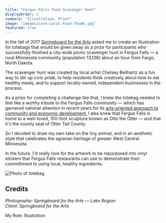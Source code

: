 ```yaml
---
title: "Fergus Falls Food Scavenger Hunt"
displayOrder: 2
summary: "Illustration, Print"
image: "images/Love-Local-Food-Thumb.jpg"
featured: true
---
```


In the fall of 2017 [Springboard for the Arts](https://springboardforthearts.org/) asked me to create an illustration for totebags that would be given away as a prize for participants who successfully finished a city-wide picnic scavenger hunt in Fergus Falls — a rural Minnesota community (population 13,138) about an hour from Fargo, North Dakota.

The scavenger hunt was created by local artist Chelsey Beilhartz as a fun way to stir up civic pride, to help residents think creatively about how to eat healthy meals, and to support locally-owned, independent businesses in the process.

As a prize for completing a challenge like that, I knew the totebag needed to feel like a worthy tribute to the Fergus Falls community — which has garnered national attention in recent years for its [arts-oriented approach to community and economic development.](http://www.startribune.com/fergus-falls-strives-to-become-national-model-with-its-thriving-rural-arts-scene/442552033/) I also knew that Fergus Falls is home to a well-loved, 150-foot sculpture known as Otto the Otter — and that it's the county seat of Otter Tail County.

So I decided to draw my own take on the tiny animal, and in an aesthetic style that celebrates the agrarian heritage of greater West Central Minnesota.

In the future, I'd really love for the artwork to be repurposed into vinyl stickers that Fergus Falls restaurants can use to demonstrate their committment to using local, healthy ingredients.

![Photo of totebag](/assets/img/Totebag.jpg)

## Credits

_Photography: Springboard for the Arts — Lake Region_  
_Client: Springboard for the Arts_

My Role: Illustration
